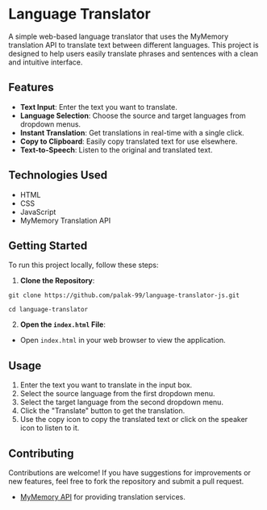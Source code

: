 # Language Translator

A simple web-based language translator that uses the MyMemory translation API to translate text between different languages. This project is designed to help users easily translate phrases and sentences with a clean and intuitive interface.

## Features

- **Text Input**: Enter the text you want to translate.
- **Language Selection**: Choose the source and target languages from dropdown menus.
- **Instant Translation**: Get translations in real-time with a single click.
- **Copy to Clipboard**: Easily copy translated text for use elsewhere.
- **Text-to-Speech**: Listen to the original and translated text.

## Technologies Used

- HTML
- CSS
- JavaScript
- MyMemory Translation API

## Getting Started

To run this project locally, follow these steps:

1. **Clone the Repository**:

`git clone https://github.com/palak-99/language-translator-js.git`

`cd language-translator`


2. **Open the `index.html` File**:
- Open `index.html` in your web browser to view the application.

## Usage

1. Enter the text you want to translate in the input box.
2. Select the source language from the first dropdown menu.
3. Select the target language from the second dropdown menu.
4. Click the "Translate" button to get the translation.
5. Use the copy icon to copy the translated text or click on the speaker icon to listen to it.

## Contributing

Contributions are welcome! If you have suggestions for improvements or new features, feel free to fork the repository and submit a pull request.



- [MyMemory API](https://mymemory.translated.net/) for providing translation services.


